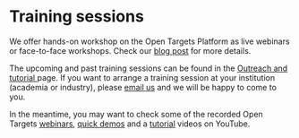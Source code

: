 # Training sessions

We offer hands-on workshop on the Open Targets Platform as live webinars or face-to-face workshops. Check our [blog post](https://blog.opentargets.org/outreach-in-open-targets-supercharge-your-target-id-skills/) for more details. 

The upcoming and past training sessions can be found in the [Outreach and tutorial ](https://www.targetvalidation.org/outreach)page. If you want to arrange a training session at your institution \(academia or industry\), please [email us](mailto:support@targetvalidation.org) and we will be happy to come to you. 

In the meantime, you may want to check some of the recorded Open Targets [webinars](https://www.youtube.com/watch?v=vH2-8B7JqXE&list=PLncWVtwSXtqb8PyL6-ENSCuqP7_4Aj5BE), [quick demos](https://www.youtube.com/watch?v=-sANyZGbuvY&list=PLncWVtwSXtqaFshbiIv-AmpsaoChkBJ9f) and a [tutorial](https://www.youtube.com/watch?v=TdTI_biupFA&list=PLncWVtwSXtqa02Q6qjc3XRZkqdsbP9-M7) videos on YouTube.





